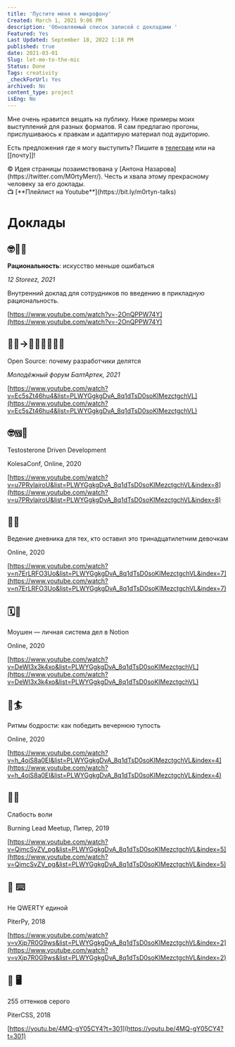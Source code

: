 ```yaml
---
title: 'Пустите меня к микрофону'
Created: March 1, 2021 9:06 PM
description: 'Обновляемый список записей с докладами '
Featured: Yes
Last Updated: September 18, 2022 1:18 PM
published: true
date: 2021-03-01
Slug: let-me-to-the-mic
Status: Done
Tags: creativity
_checkForUrl: Yes
archived: No
content_type: project
isEng: No
---
```


Мне очень нравится вещать на публику. Ниже примеры моих выступлений для разных форматов. Я сам предлагаю прогоны, прислушиваюсь к правкам и адаптирую материал под аудиторию.

Есть предложения где я могу выступить? Пишите в [т](https://mobile.twitter.com/M0rtyMerr)[елеграм](https://teleg.run/M0rtyMerr) или на [[почту]]!

<aside>
©️ Идея страницы позаимствована у [Антона Назарова](https://twitter.com/M0rtyMerr/). Честь и хвала этому прекрасному человеку за его доклады.

</aside>

<aside>
📺 [**Плейлист на Youtube**](https://bit.ly/m0rtyn-talks)

</aside>

# Доклады

## 🤓🧠🐵
**Рациональность**: искусство меньше ошибаться

*12 Storeez, 2021*

Внутренний доклад для сотрудников по введению в прикладную рациональность.

[https://www.youtube.com/watch?v=-2OnQPPW74Y](https://www.youtube.com/watch?v=-2OnQPPW74Y)

## 🧑‍💻→🧑‍💻🧑‍💻🧑‍💻
Open Source: почему разработчики делятся

*Молодёжный форум БалтАртек, 2021*

[https://www.youtube.com/watch?v=Ec5sZt46hu4&list=PLWYGgkgDvA_8q1dTsD0soKIMezctgchVL](https://www.youtube.com/watch?v=Ec5sZt46hu4&list=PLWYGgkgDvA_8q1dTsD0soKIMezctgchVL)

## 🤓🆚🤤
Testosterone Driven Development

 KolesaConf, Online, 2020

[https://www.youtube.com/watch?v=u7PRylajroU&list=PLWYGgkgDvA_8q1dTsD0soKIMezctgchVL&index=8](https://www.youtube.com/watch?v=u7PRylajroU&list=PLWYGgkgDvA_8q1dTsD0soKIMezctgchVL&index=8)

## 👧📝
Ведение дневника для тех, кто оставил это тринадцатилетним девочкам

Online, 2020

[https://www.youtube.com/watch?v=n7ErLRFO3Uo&list=PLWYGgkgDvA_8q1dTsD0soKIMezctgchVL&index=7](https://www.youtube.com/watch?v=n7ErLRFO3Uo&list=PLWYGgkgDvA_8q1dTsD0soKIMezctgchVL&index=7)

## 🗓🏃
Моушен — личная система дел в Notion

Online, 2020

[https://www.youtube.com/watch?v=DeWI3x3k4xo&list=PLWYGgkgDvA_8q1dTsD0soKIMezctgchVL](https://www.youtube.com/watch?v=DeWI3x3k4xo&list=PLWYGgkgDvA_8q1dTsD0soKIMezctgchVL)

## 🌊🏄 
Ритмы бодрости: как победить вечернюю тупость

Online, 2020

[https://www.youtube.com/watch?v=h_4oiS8a0EI&list=PLWYGgkgDvA_8q1dTsD0soKIMezctgchVL&index=4](https://www.youtube.com/watch?v=h_4oiS8a0EI&list=PLWYGgkgDvA_8q1dTsD0soKIMezctgchVL&index=4)

## 🧠🔋
Слабость воли

Burning Lead Meetup, Питер, 2019

[https://www.youtube.com/watch?v=QjmcSvZV_pg&list=PLWYGgkgDvA_8q1dTsD0soKIMezctgchVL&index=5](https://www.youtube.com/watch?v=QjmcSvZV_pg&list=PLWYGgkgDvA_8q1dTsD0soKIMezctgchVL&index=5)

## 🧪 ⌨️
Не QWERTY единой

PiterPy, 2018

[https://www.youtube.com/watch?v=vXjp7R0G9ws&list=PLWYGgkgDvA_8q1dTsD0soKIMezctgchVL&index=2](https://www.youtube.com/watch?v=vXjp7R0G9ws&list=PLWYGgkgDvA_8q1dTsD0soKIMezctgchVL&index=2)

## 🎨 🖥
255 оттенков серого

PiterCSS, 2018

[https://youtu.be/4MQ-gY05CY4?t=301](https://youtu.be/4MQ-gY05CY4?t=301)